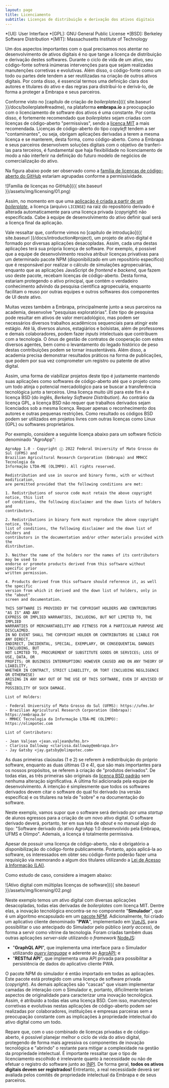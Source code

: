 ```yaml
---
layout: page
title: Licenciamento
subtitle: Licenças de distribuição e derivação dos ativos digitais
---
```


*[UI]: User Interface
*[GPL]: GNU General Public License
*[BSD]: Berkeley Software Distribution
*[MIT]: Massachusetts Institute of Technology

Um dos aspectos importantes com o qual precisamos nos atentar no desenvolvimento de ativos digitais é no que tange a licença de distribuição e derivação destes softwares. Durante o ciclo de vida de um ativo, seu código-fonte sofrerá inúmeras intervenções para que sejam realizadas manutenções corretivas e evolutivas. Além disso, o código-fonte como um todo ou partes dele tendem a ser reutilizadas na criação de outros ativos digitais. Por conta disso, é essencial termos uma definição clara dos autores e titulares do ativo e das regras para distribuí-lo e derivá-lo, de forma a proteger a Embrapa e seus parceiros.

Conforme visto no [capítulo de criação de _boilerplates_]({{ site.baseurl }}/docs/boilerplate#readme), na plataforma **embrapa.io** a preocupação com o licenciamento de software dos ativos é uma constante. Por conta disso, é fortemente recomendado que _boilerplates_ sejam criadas com licenças de código-aberto "permissivas", sendo a [licença MIT](https://mit-license.org/) a mais recomendada. Licenças de código-aberto do tipo _copyleft_ tendem a ser "contaminantes", ou seja, obrigam aplicações derivadas a terem a mesma licença e se manterem, desta forma, como código-aberto. Como a Embrapa e seus parceiros desenvolvem soluções digitais com o objetivo de tranferí-las para terceiros, é fundamental que haja flexibilidade no licenciamento de modo a não interferir na definição do futuro modelo de negócios de comercialização do ativo.

Na figura abaixo pode ser observado como a [família de licenças de código-aberto do GitHub](https://articles.opexflow.com/en/programming/github-license-choos.htm) estariam agrupadas conforme a permissividade.

![Família de licenças no GitHub]({{ site.baseurl }}/assets/img/licensing/01.png)

Assim, no momento em que uma [aplicação é criada a partir de um _boilerplate_](/docs/app), a licença (arquivo `LICENSE`) na raiz do repositório derivado é alterada automaticamente para uma licença privada (_copyright_) não especificada. Cabe à equipe de desenvolvimento do ativo definir qual será a licença final da aplicação.

Vale ressaltar que, conforme vimos no [capítulo de introdução]({{ site.baseurl }}/docs/introduction#project), um projeto de ativo digital é formado por diversas aplicações desacopladas. Assim, cada uma destas aplicações terá sua própria licença de software. Por exemplo, é possível que a equipe de desenvolvimento resolva atribuir licenças privativas para um determinado pacote NPM (disponibilizado em um repositório específico) que é responsável por realizar o cálculo de simulações agropecuárias, enquanto que as aplicações JavaScript de _frontend_ e _backend_, que fazem uso deste pacote, recebam licenças de código-aberto. Desta forma, estariam protegendo o ativo principal, que contém o verdadeiro conhecimento advindo da pesquisa científica agropecuária, enquanto facilitam o reuso por outras equipes e outros softwares dos componentes de UI deste ativo.

Muitas vezes também a Embrapa, principalmente junto a seus parceiros na academia, desenvolve "pesquisas exploratórias". Este tipo de pesquisa pode resultar em ativos de valor mercadológico, mas podem ser necessários diversos trabalhos acadêmicos sequenciais para atingir este estágio. Até lá, diversos alunos, estagiários e bolsistas, além de professores e demais colaboradores, podem fazer _inputs_ intelectuais que contribuem com a tecnologia. O ônus de gestão de contratos de cooperação com estes diversos agentes, bem como o levantamento do legado histórico de peso destas contribuições podem se tornar insustentáveis. Além disso, a academia precisa demonstrar resultados práticos na forma de publicações, que podem por sua vez comprometer um registro ou patente de ativo digital.

Assim, uma forma de viabilizar projetos deste tipo é justamente mantendo suas aplicações como softwares de código-aberto até que o projeto como um todo atinja o potencial mercadológico para se buscar a transferência tecnológica junto a terceiros. Uma licença muito últi para este fim é a licença BSD (do inglês, _Berkeley Software Distribution_). Ao contrário da licença GPL, a licença BSD não requer que trabalhos derivados sejam licenciados sob a mesma licença. Requer apenas o reconhecimento dos autores e outras pequenas restrições. Como resultado os códigos BSD podem ser utilizados em projetos livres com outras licenças como Linux (GPL) ou softwares proprietários.

Por exemplo, considere a seguinte licença abaixo para um software fictício denominado "AgroApp":

```
AgroApp 1.0 - Copyright ⓒ 2022 Federal University of Mato Grosso do Sul (UFMS) and
Brazilian Agricultural Research Corporation (Embrapa) and MMHCC Tecnologia da
Informação LTDA-ME (OLIMPO). All rights reserved.

Redistribution and use in source and binary forms, with or without modification,
are permitted provided that the following conditions are met:

1. Redistributions of source code must retain the above copyright notice, this list
of conditions, the following disclaimer and the down lists of holders and
contributors.

2. Redistributions in binary form must reproduce the above copyright notice, this
list of conditions, the following disclaimer and the down list of holders and
contributors in the documentation and/or other materials provided with the
distribution.

3. Neither the name of the holders nor the names of its contributors may be used to
endorse or promote products derived from this software without specific prior
written permission.

4. Products derived from this software should reference it, as well the specific
version from which it derived and the down list of holders, only in the "about"
screen and documentation.

THIS SOFTWARE IS PROVIDED BY THE COPYRIGHT HOLDERS AND CONTRIBUTORS "AS IS" AND ANY
EXPRESS OR IMPLIED WARRANTIES, INCLUDING, BUT NOT LIMITED TO, THE IMPLIED
WARRANTIES OF MERCHANTABILITY AND FITNESS FOR A PARTICULAR PURPOSE ARE DISCLAIMED.
IN NO EVENT SHALL THE COPYRIGHT HOLDER OR CONTRIBUTORS BE LIABLE FOR ANY DIRECT,
INDIRECT, INCIDENTAL, SPECIAL, EXEMPLARY, OR CONSEQUENTIAL DAMAGES (INCLUDING, BUT
NOT LIMITED TO, PROCUREMENT OF SUBSTITUTE GOODS OR SERVICES; LOSS OF USE, DATA, OR
PROFITS; OR BUSINESS INTERRUPTION) HOWEVER CAUSED AND ON ANY THEORY OF LIABILITY,
WHETHER IN CONTRACT, STRICT LIABILITY, OR TORT (INCLUDING NEGLIGENCE OR OTHERWISE)
ARISING IN ANY WAY OUT OF THE USE OF THIS SOFTWARE, EVEN IF ADVISED OF THE
POSSIBILITY OF SUCH DAMAGE.

List of Holders:

- Federal University of Mato Grosso do Sul (UFMS): https://ufms.br
- Brazilian Agricultural Research Corporation (Embrapa): https://embrapa.br
- MMHCC Tecnologia da Informação LTDA-ME (OLIMPO): https://olimpotec.com

List of Contributors:

- Jean Valjean <jean.valjean@ufms.br>
- Clarissa Dalloway <clarissa.dalloway@embrapa.br>
- Jay Gatsby <jay.gatsby@olimpotec.com>
```

As duas primeiras claúsulas (1 e 2) se referem à redistribuição do próprio software, enquanto as duas últimas (3 e 4), que são mais importantes para os nossos propósitos, se referem à criação de "produtos derivados". De todas elas, as três primeiras são originais da [licença BSD padrão](https://opensource.org/licenses/BSD-3-Clause) sem nenhuma alteração significativa. A última foi adicionada pela equipe de desenvolvimento. A intenção é simplesmente que todos os softwares derivados devem citar o software do qual foi derivado (na versão específica) e os titulares na tela de "sobre" e na documentação do software.

Neste exemplo, vamos supor que o software será derivado por uma _startup_ de alunos egressos para a criação de um novo ativo digital. O software derivado deverá, portanto, ter em sua tela de _about_ e no manual algo do tipo: "Software derivado do ativo AgroApp 1.0 desenvolvido pela Embrapa, UFMS e Olimpo". Ademais, a licença é totalmente permissiva.

Apesar de possuir uma licença de código-aberto, não é obrigatório a disponibilização do código-fonte publicamente. Portanto, após aplicá-la ao software, os interessados em obter seu código-fonte poderão fazer uma requisição via memorando a algum dos titulares utilizando a [Lei de Acesso à Informação (LAI)](https://www.justica.gov.br/Acesso).

Como estudo de caso, considere a imagem abaixo:

![Ativo digital com múltiplas licenças de software]({{ site.baseurl }}/assets/img/licensing/02.png)

Neste exemplo temos um ativo digital com diversas aplicações desacopladas, todas elas derivadas de _boilerplates_ com licença MIT. Dentre elas, a inovação tecnológica encontra-se no componente "**Simulador**", que é um algoritmo encapsulado em um [pacote NPM](https://www.npmjs.com/). Adicionalmente, foi criado um aplicativo cliente denominado "**PWA**", implementado em [VueJS](https://vuejs.org/), para possibilitar o uso antecipado do Simulador pelo público (_early access_), de forma a servir como vitrine da tecnologia. Foram criadas também duas outras aplicações _server-side_ utilizando o _framework_ [NodeJS](https://nodejs.dev/):

- "**GraphQL API**", que implementa uma interface para o Simulador utilizando [_query language_](https://graphql.org/) e aderente ao [AgroAPI](https://www.agroapi.cnptia.embrapa.br/); e
- "**RESTful API**", que implementa uma API privada para possibilitar a persistência de dados do aplicativo cliente PWA.

O pacote NPM do simulador é então importado em todas as aplicações. Este pacote está protegido com uma licença de software privada (_copyright_). As demais aplicações são "cascas" que visam implementar camadas de interação com o Simulador e, portanto, dificilmente teriam aspectos de originalidade para caracterizar uma inovação tecnológica. Assim, é atribuído a todas elas uma licença BSD. Com isso, manutenções corretivas e evolutivas nestas aplicações de código-aberto podem ser realizadas por colaboradores, instituições e empresas parceiras sem a preocupação constante com as implicações à propriedade intelectual do ativo digital como um todo.

Repare que, com o uso combinado de licenças privadas e de código-aberto, é possível planejar melhor o ciclo de vida do ativo digital, protegendo de forma mais agressiva os componentes de inovação tecnológica e "abrindo" o restante para mitigar a complexidade na gestão da propriedade intelectual. É importante ressaltar que o tipo de licenciamento escolhido é irrelevante quanto à necessidade ou não de efetuar o registro do software junto ao [INPI](https://www.gov.br/inpi/pt-br). De forma geral, **todos os ativos digitais devem ser registrados!** Entretanto, a real necessidade deverá ser avaliada pelos comitês de propriedade intelectual da Embrapa e de seus parceiros.

